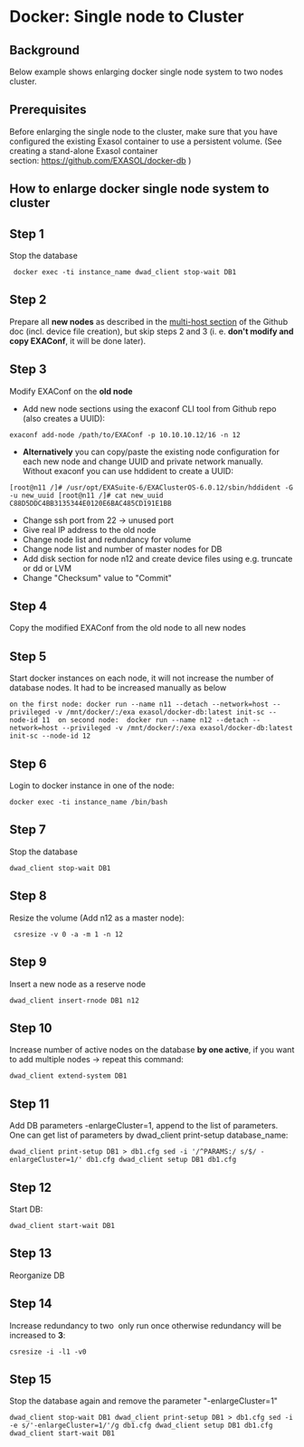 # Docker: Single node to Cluster 
## Background

Below example shows enlarging docker single node system to two nodes cluster.

## Prerequisites

Before enlarging the single node to the cluster, make sure that you have configured the existing Exasol container to use a persistent volume. (See creating a stand-alone Exasol container section: <https://github.com/EXASOL/docker-db> )

## How to enlarge docker single node system to cluster

## Step 1

Stop the database


```
 docker exec -ti instance_name dwad_client stop-wait DB1 
```
## Step 2

Prepare all **new nodes** as described in the [multi-host section](https://github.com/EXASOL/docker-db#creating-a-multi-host-exasol-cluster) of the Github doc (incl. device file creation), but skip steps 2 and 3 (i. e. **don't modify and copy EXAConf**, it will be done later).

## Step 3

Modify EXAConf on the **old node**

* Add new node sections using the exaconf CLI tool from Github repo (also creates a UUID):

   
```
exaconf add-node /path/to/EXAConf -p 10.10.10.12/16 -n 12
```
* **Alternatively** you can copy/paste the existing node configuration for each new node and change UUID and private network manually. Without exaconf you can use hddident to create a UUID: 
```
[root@n11 /]# /usr/opt/EXASuite-6/EXAClusterOS-6.0.12/sbin/hddident -G -u new_uuid [root@n11 /]# cat new_uuid  C88D5DDC4BB3135344E0120E6BAC485CD191E1BB
```
* Change ssh port from 22 -> unused port
* Give real IP address to the old node
* Change node list and redundancy for volume
* Change node list and number of master nodes for DB
* Add disk section for node n12 and create device files using e.g. truncate or dd or LVM
* Change "Checksum" value to "Commit"

## Step 4

Copy the modified EXAConf from the old node to all new nodes

## Step 5

Start docker instances on each node, it will not increase the number of database nodes. It had to be increased manually as below


```
on the first node: docker run --name n11 --detach --network=host --privileged -v /mnt/docker/:/exa exasol/docker-db:latest init-sc --node-id 11  on second node:  docker run --name n12 --detach --network=host --privileged -v /mnt/docker/:/exa exasol/docker-db:latest init-sc --node-id 12
```
## Step 6

Login to docker instance in one of the node: 


```
docker exec -ti instance_name /bin/bash 
```
## Step 7

Stop the database


```
dwad_client stop-wait DB1 
```
## Step 8

Resize the volume (Add n12 as a master node):


```
 csresize -v 0 -a -m 1 -n 12 
```
## Step 9

Insert a new node as a reserve node


```
dwad_client insert-rnode DB1 n12 
```
## Step 10

Increase number of active nodes on the database **by one active**, if you want to add multiple nodes -> repeat this command:


```
dwad_client extend-system DB1
```
## Step 11

Add DB parameters -enlargeCluster=1, append to the list of parameters. One can get list of parameters by dwad_client print-setup database_name:


```
dwad_client print-setup DB1 > db1.cfg sed -i '/^PARAMS:/ s/$/ -enlargeCluster=1/' db1.cfg dwad_client setup DB1 db1.cfg 
```
## Step 12

Start DB:


```
dwad_client start-wait DB1 
```
## Step 13

Reorganize DB

## Step 14

Increase redundancy to two  only run once otherwise redundancy will be increased to **3**:


```
csresize -i -l1 -v0
```
## Step 15

Stop the database again and remove the parameter "-enlargeCluster=1"


```
dwad_client stop-wait DB1 dwad_client print-setup DB1 > db1.cfg sed -i -e s/'-enlargeCluster=1/'/g db1.cfg dwad_client setup DB1 db1.cfg dwad_client start-wait DB1
```
